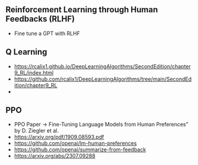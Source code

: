 ## Reinforcement Learning through Human Feedbacks (RLHF)

* Fine tune a GPT with RLHF

## Q Learning

* https://rcalix1.github.io/DeepLearningAlgorithms/SecondEdition/chapter9_RL/index.html
* https://github.com/rcalix1/DeepLearningAlgorithms/tree/main/SecondEdition/chapter9_RL
* 

## PPO

* PPO Paper -> Fine-Tuning Language Models from Human Preferences” by D. Ziegler et al.
* https://arxiv.org/pdf/1909.08593.pdf
* https://github.com/openai/lm-human-preferences
* https://github.com/openai/summarize-from-feedback
* https://arxiv.org/abs/2307.09288
